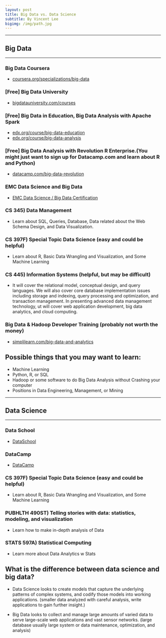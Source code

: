 ```yaml
---
layout: post
title: Big Data vs. Data Science
subtitle: By Vincent Lee
bigimg: /img/path.jpg
---
```

------------
## Big Data
------------

### Big Data Coursera 

- [coursera.org/specializations/big-data](https://www.coursera.org/specializations/big-data)  

### [Free] Big Data University

- [bigdatauniversity.com/courses](https://bigdatauniversity.com/courses)  

### [Free] Big Data in Education, Big Data Analysis with Apache Spark

- [edx.org/course/big-data-education](https://www.edx.org/course/big-data-education-teacherscollegex-bde1x) 
- [edx.org/course/big-data-analysis](https://www.edx.org/course/big-data-analysis-apache-spark-uc-berkeleyx-cs110x) 

### [Free] Big Data Analysis with Revolution R Enterprise.(You might just want to sign up for Datacamp.com and learn about R and Python)

- [datacamp.com/big-data-revolution](https://www.datacamp.com/community/open-courses/big-data-revolution-r-enterprise-tutorial#gs.CcNTftQ) 

### EMC Data Science and Big Data 

- [EMC Data Science / Big Data Certification](https://education.emc.com/guest/campaign/data_science.aspx) 

### CS 345) Data Management

- Learn about SQL, Queries, Database, Data related about the Web Schema Design, and Data Visualization.

### CS 397F) Special Topic Data Science (easy and could be helpful)

- Learn about R, Basic Data Wrangling and Visualization, and Some Machine Learning

### CS 445) Information Systems (helpful, but may be difficult)

- It will cover the relational model, conceptual design, and query languages. We will also cover core database implementation issues including storage and indexing, query processing and optimization, and transaction management. In presenting advanced data management technology, ut will cover web application development, big data analytics, and cloud computing.

### Big Data & Hadoop Developer Training (probably not worth the money)

- [simplilearn.com/big-data-and-analytics](https://www.simplilearn.com/big-data-and-analytics/big-data-and-hadoop-training) 


## Possible things that you may want to learn:

- Machine Learning
- Python, R, or SQL
- Hadoop or some software to do Big Data Analysis without Crashing your computer
- Positions in Data Engineering, Management, or Mining

---------------
## Data Science
---------------

### Data School

- [DataSchool](http://www.dataschool.io/15-hours-of-expert-machine-learning-videos/) 

### DataCamp

- [DataCamp](https://www.datacamp.com/) 

### CS 397F) Special Topic Data Science (easy and could be helpful)

- Learn about R, Basic Data Wrangling and Visualization, and Some Machine Learning

### PUBHLTH 490ST) Telling stories with data: statistics, modeling, and visualization

- Learn how to make in-depth analysis of Data

### STATS 597A) Statistical Computing

- Learn more about Data Analytics w Stats

## What is the difference between data science and big data?

- Data Science looks to create models that capture the underlying patterns of complex systems, and codify those models into working applications. (smaller data analyzed with careful analysis, write applications to gain further insight.)

- Big Data looks to collect and manage large amounts of varied data to serve large-scale web applications and vast sensor networks. (large database usually large system or data maintenance,  optimization, and analysis)

